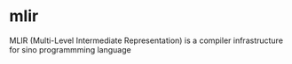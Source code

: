 # mlir 

MLIR (Multi-Level Intermediate Representation) is a compiler infrastructure for sino programmming language

